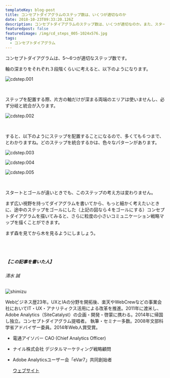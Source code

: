 ```yaml
---
templateKey: blog-post
title: コンセプトダイアグラムのステップ数は、いくつが適切なのか
date: 2018-10-23T09:33:20.126Z
description: コンセプトダイアグラムのステップ数は、いくつが適切なのか。また、スタートとゴールが遠いときは、その分ステップも多くなるのか、解説します。
featuredpost: false
featuredimage: /img/cd_steps_005-1024x576.jpg
tags:
  - コンセプトダイアグラム
---
```

コンセプトダイアグラムは、5〜6つが適切なステップ数です。

軸の深まりをそれぞれ３段階くらいに考えると、以下のようになります。

![cdstep.001](/img/cd_steps_001-1024x576.jpeg)

<br>

ステップを配置する際、片方の軸だけが深まる両端のエリアは使いませんし、必ず分岐と統合が入ります。

![cdstep.002](/img/cd_steps_002-1024x576.jpg)

<br>

すると、以下のようにステップを配置することになるので、多くても６つまで、とわかりますね。どのステップを統合するかは、色々なパターンがあります。

![cdstep.003](/img/cd_steps_003-1024x576.jpg)

![cdstep:004](/img/cd_steps_004-1024x576.jpg)

![cdstep.005](/img/cd_steps_005-1024x576.jpg)

<br>

スタートとゴールが遠いときでも、このステップの考え方は変わりません。

まず広い視野を持ってダイアグラムを書いてから、もっと細かく考えたいときに、途中のステップをゴールにした（上記の図なら４をゴールにする）コンセプトダイアグラムを描いてみると、さらに粒度の小さいコミュニケーション戦略マップを描くことができます。

まず森を見てから木を見るようにしましょう。

##### <br><br><br>【この記事を書いた人】

###### 清水 誠

![shimizu](/img/5738324495f437482a1b7a73b4a3fa02.png)

Webビジネス歴23年。UXとIAの分野を開拓後、楽天やWebCrewなどの事業会社においてIT・UX・アナリティクス活用による改革を推進。2011年に渡米し、Adobe Analytics（SiteCatalyst）の企画・開発・啓蒙に携わる。2014年に帰国し独立。コンセプトダイアグラム提唱者。
執筆・セミナー多数。2008年文部科学省アドバイザー委員。2014年Web人賞受賞。

* 電通アイソバー CAO (Chief Analytics Officer)
* ナイル株式会社 デジタルマーケティング戦略顧問
* Adobe Analyticsユーザー会「eVar7」共同創始者

  [ウェブサイト](https://makoto-shimizu.com/)